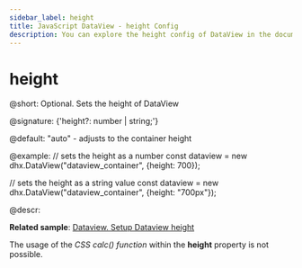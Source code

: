 ```yaml
---
sidebar_label: height
title: JavaScript DataView - height Config 
description: You can explore the height config of DataView in the documentation of the DHTMLX JavaScript UI library. Browse developer guides and API reference, try out code examples and live demos, and download a free 30-day evaluation version of DHTMLX Suite.
---
```


# height

@short: Optional. Sets the height of DataView

@signature: {'height?: number | string;'}

@default: "auto" - adjusts to the container height

@example:
// sets the height as a number
const dataview = new dhx.DataView("dataview_container", {height: 700});

// sets the height as a string value
const dataview = new dhx.DataView("dataview_container", {height: "700px"});

@descr:

**Related sample**: [Dataview. Setup Dataview height](https://snippet.dhtmlx.com/g1k2l4q0)

The usage of the *CSS calc() function* within the **height** property is not possible.

[comment]: # (@related: dataview/configuration.md#height-of-the-dataview)
